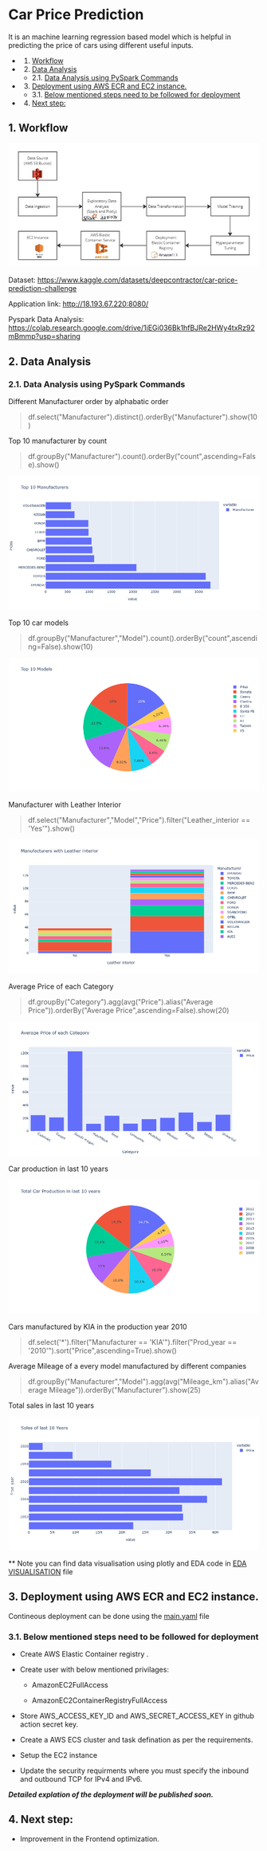 # Car Price Prediction
It is an machine learning regression based model which is helpful in predicting the price of cars using different useful inputs.

* 1. [Workflow](#Workflow)
* 2. [Data Analysis](#DataAnalysis)
	* 2.1. [ Data Analysis using PySpark Commands](#DataAnalysisusingPySparkCommands)
* 3. [Deployment using AWS ECR and EC2 instance.](#DeploymentusingAWSECRandEC2instance.)
	* 3.1. [Below mentioned steps need to be followed for deployment](#Belowmentionedstepsneedtobefollowedfordeployment)
* 4. [Next step:](#Nextstep:)

##  1. <a name='Workflow'></a>Workflow 
![ML Workflow](https://github.com/SaurabhNair239/Car-Price-predictor/blob/main/images/car_price_workflow.jpg)

Dataset: https://www.kaggle.com/datasets/deepcontractor/car-price-prediction-challenge

Application link: http://18.193.67.220:8080/

Pyspark Data Analysis: https://colab.research.google.com/drive/1iEGi036Bk1hfBJRe2HWy4txRz92mBmmp?usp=sharing

##  2. <a name='DataAnalysis'></a>Data Analysis

###  2.1. <a name='DataAnalysisusingPySparkCommands'></a> Data Analysis using PySpark Commands 

Different Manufacturer order by alphabatic order

> df.select("Manufacturer").distinct().orderBy("Manufacturer").show(10)

Top 10 manufacturer by count

> df.groupBy("Manufacturer").count().orderBy("count",ascending=False).show()

![Top 10 Manufatures](https://github.com/SaurabhNair239/Car-Price-predictor/blob/main/images/newplot.png)

Top 10 car models

> df.groupBy("Manufacturer","Model").count().orderBy("count",ascending=False).show(10)

![Top 10 car Model](https://github.com/SaurabhNair239/Car-Price-predictor/blob/main/images/newplot(1).png)
 
Manufacturer with Leather Interior

> df.select("Manufacturer","Model","Price").filter("Leather_interior == 'Yes'").show()

![Manufacturer Leather Interior](https://github.com/SaurabhNair239/Car-Price-predictor/blob/main/images/newplot(2).png)

Average Price of each Category 

> df.groupBy("Category").agg(avg("Price").alias("Average Price")).orderBy("Average Price",ascending=False).show(20)

![Average Price category](https://github.com/SaurabhNair239/Car-Price-predictor/blob/main/images/newplot(3).png)

Car production in last 10 years

![10 years car production](https://github.com/SaurabhNair239/Car-Price-predictor/blob/main/images/newplot(4).png)

Cars manufactured by KIA in the production year 2010

> df.select('*').filter("Manufacturer == 'KIA'").filter("Prod_year == '2010'").sort("Price",ascending=True).show()

Average Mileage of a every model manufactured by different companies

> df.groupBy("Manufacturer","Model").agg(avg("Mileage_km").alias("Average Mileage")).orderBy("Manufacturer").show(25)

Total sales in last 10 years

![10 years car production](https://github.com/SaurabhNair239/Car-Price-predictor/blob/main/images/newplot(7).png)


** Note you can find data visualisation using plotly and EDA code in [EDA VISUALISATION](https://github.com/SaurabhNair239/Credit-card-default-predictor/blob/main/notebook/EDA.ipynb) file

##  3. <a name='DeploymentusingAWSECRandEC2instance.'></a>Deployment using AWS ECR and EC2 instance.

Contineous deployment can be done using the [main.yaml](https://github.com/SaurabhNair239/Car-Price-Predictor/blob/main/.github/workflows/main.yaml) file 

###  3.1. <a name='Belowmentionedstepsneedtobefollowedfordeployment'></a>Below mentioned steps need to be followed for deployment

* Create AWS Elastic Container registry .

* Create user with below mentioned privilages:

    *  AmazonEC2FullAccess

    * AmazonEC2ContainerRegistryFullAccess

* Store AWS_ACCESS_KEY_ID and AWS_SECRET_ACCESS_KEY in github action secret key.

* Create a AWS ECS cluster and task defination as per the requirements.

* Setup the EC2 instance

* Update the security requirments where you must specify the inbound and outbound TCP for IPv4 and IPv6.

***Detailed explation of the deployment will be published soon.***

##  4. <a name='Nextstep:'></a>Next step:

* Improvement in the Frontend optimization.

